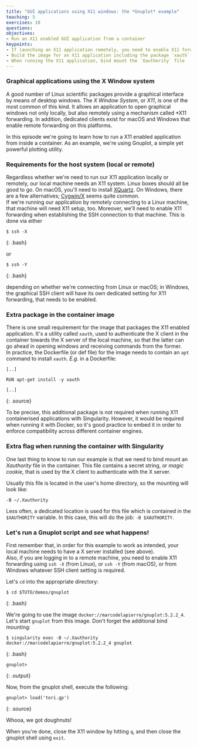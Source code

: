 ```yaml
---
title: "GUI applications using X11 windows: the *Gnuplot* example"
teaching: 5
exercises: 10
questions:
objectives:
- Run an X11 enabled GUI application from a container
keypoints:
- If launching an X11 application remotely, you need to enable X11 forwarding for the SSH connection
- Build the image for an X11 application including the package `xauth`, for compatibility with the Docker runtime
- When running the X11 application, bind mount the `Xauthority` file
---
```



### Graphical applications using the X Window system

A good number of Linux scientific packages provide a graphical interface by means of desktop windows.  The *X Window System*, or *X11*, is one of the most common of this kind.  It allows an application to open graphical windows not only locally, but also remotely using a mechanism called *X11 forwarding.  In addition, dedicated clients exist for macOS and Windows that enable remote forwarding on this platforms.

In this episode we're going to learn how to run a X11 enabled application from inside a container.  As an example, we're using Gnuplot, a simple yet powerful plotting utility.


### Requirements for the host system (local or remote)

Regardless whether we're need to run our X11 application locally or remotely, our local machine needs an X11 system.  Linux boxes should all be good to go.  On macOS, you'll need to install [XQuartz](https://www.xquartz.org).  On Windows, there are a few alternatives; [Cygwin/X](https://x.cygwin.com) seems quite common.  
If we're running our application by remotely connecting to a Linux machine, that machine will need X11 setup, too.  Moreover, we'll need to enable X11 forwarding when establishing the SSH connection to that machine.  This is done via either

```
$ ssh -X
```
{: .bash}

or 

```
$ ssh -Y
```
{: .bash}

depending on whether we're connecting from Linux or macOS; in Windows, the graphical SSH client will have its own dedicated setting for X11 forwarding, that needs to be enabled.


### Extra package in the container image

There is one small requirement for the image that packages the X11 enabled application.  It's a utility called `xauth`, used to authenticate the X client in the container towards the X server of the local machine, so that the latter can go ahead in opening windows and receiving commands from the former.  
In practice, the Dockerfile (or def file) for the image needs to contain an `apt` command to install `xauth`.  *E.g.* in a Dockerfile:

```
[..]

RUN apt-get install -y xauth

[..]
```
{: .source}

To be precise, this additional package is not required when running X11 containerised applications with Singularity.  However, it would be required when running it with Docker, so it's good practice to embed it in order to enforce compatibility across different container engines.


### Extra flag when running the container with Singularity

One last thing to know to run our example is that we need to bind mount an *Xauthority* file in the container.  This file contains a secret string, or *magic cookie*, that is used by the X client to authenticate with the X server.  

Usually this file is located in the user's home directory, so the mounting will look like:

```
-B ~/.Xauthority
```

Less often, a dedicated location is used for this file which is contained in the `$XAUTHORITY` variable.  In this case, this will do the job: `-B $XAUTHORITY`.


### Let's run a Gnuplot script and *see* what happens!

First remember that, in order for this example to work as intended, your local machine needs to have a X server installed (see above).  
Also, if you are logging in to a remote machine, you need to enable X11 forwarding using `ssh -X` (from Linux), or `ssh -Y` (from macOS), or from Windows whatever SSH client setting is required.  

Let's `cd` into the appropriate directory:

```
$ cd $TUTO/demos/gnuplot
```
{: .bash}

We're going to use the image `docker://marcodelapierre/gnuplot:5.2.2_4`.  Let's start `gnuplot` from this image.  Don't forget the additional bind mounting:

```
$ singularity exec -B ~/.Xauthority docker://marcodelapierre/gnuplot:5.2.2_4 gnuplot
```
{: .bash}

```
gnuplot>
```
{: .output}

Now, from the gnuplot shell, execute the following:

```
gnuplot> load('tori.gp')
```
{: .source}

Whooa, we got doughnuts!

When you're done, close the X11 window by hitting `q`, and then close the gnuplot shell using `exit`.
